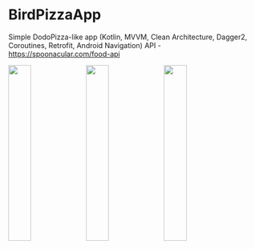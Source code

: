 # BirdPizzaApp

Simple DodoPizza-like app
(Kotlin, MVVM, Clean Architecture, Dagger2, Coroutines, Retrofit, Android Navigation)
API - https://spoonacular.com/food-api
  <p>
   <img src="https://user-images.githubusercontent.com/82819729/195965969-20d6a927-9820-4dfe-bfa9-3b086ab72e0e.jpg" width=30% height=30%>
  <img src="https://user-images.githubusercontent.com/82819729/195965966-ecbdda0c-a453-4683-8f4f-06e408bb5169.jpg" width=30% height=30%>
  <img src="https://user-images.githubusercontent.com/82819729/195965967-62e20f4b-1378-441f-aa7b-a3d34b443fa8.jpg" width=30% height=30%>
    </p>
